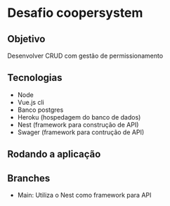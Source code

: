 # Desafio coopersystem 

## Objetivo 
Desenvolver CRUD com gestão de permissionamento

## Tecnologias
- Node
- Vue.js cli
- Banco postgres
- Heroku (hospedagem do banco de dados)
- Nest (framework para construção de API)
- Swager (framework para contrução de API)

## Rodando a aplicação

## Branches
- Main: Utiliza o Nest como framework para API

